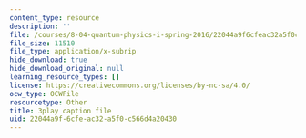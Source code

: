 ```yaml
---
content_type: resource
description: ''
file: /courses/8-04-quantum-physics-i-spring-2016/22044a9f6cfeac32a5f0c566d4a20430_kiuwtaprFjk.srt
file_size: 11510
file_type: application/x-subrip
hide_download: true
hide_download_original: null
learning_resource_types: []
license: https://creativecommons.org/licenses/by-nc-sa/4.0/
ocw_type: OCWFile
resourcetype: Other
title: 3play caption file
uid: 22044a9f-6cfe-ac32-a5f0-c566d4a20430
---
```

